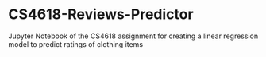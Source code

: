 # CS4618-Reviews-Predictor
Jupyter Notebook of the CS4618 assignment for creating a linear regression model to predict ratings of clothing items
